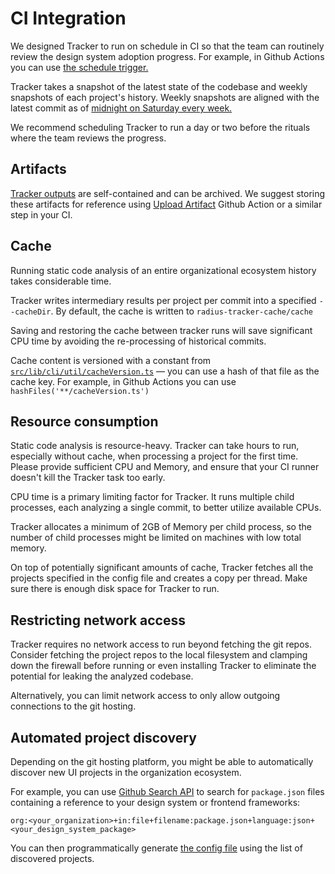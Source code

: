 # CI Integration

We designed Tracker to run on schedule in CI so that the team can routinely review the design system adoption progress.
For example, in Github Actions you can use [the schedule trigger.](https://docs.github.com/en/actions/using-workflows/events-that-trigger-workflows#schedule) 

Tracker takes a snapshot of the latest state of the codebase and weekly snapshots of each project's history.
Weekly snapshots are aligned with the latest commit as of [midnight on Saturday every week.](https://github.com/rangle/radius-tracker/blob/17da736e27f325ec3fa7c920b85fd645a0a81a0a/src/lib/cli/timelines/getTimelineForOneRepo.ts#L75)

We recommend scheduling Tracker to run a day or two before the rituals where the team reviews the progress.


## Artifacts

[Tracker outputs](./analysis) are self-contained and can be archived.
We suggest storing these artifacts for reference using [Upload Artifact](https://github.com/actions/upload-artifact)
Github Action or a similar step in your CI.


## Cache

Running static code analysis of an entire organizational ecosystem history takes considerable time.

Tracker writes intermediary results per project per commit into a specified `--cacheDir`.
By default, the cache is written to `radius-tracker-cache/cache`

Saving and restoring the cache between tracker runs will save significant CPU time
by avoiding the re-processing of historical commits.

Cache content is versioned with a constant from [`src/lib/cli/util/cacheVersion.ts`](https://github.com/rangle/radius-tracker/blob/c7651f30864b50584587ebd1c75907e11d413a2a/src/lib/cli/util/cacheVersion.ts)
— you can use a hash of that file as the cache key. For example,
in Github Actions you can use `hashFiles('**/cacheVersion.ts')`


## Resource consumption

Static code analysis is resource-heavy. Tracker can take hours to run, especially without cache,
when processing a project for the first time. Please provide sufficient CPU and Memory,
and ensure that your CI runner doesn't kill the Tracker task too early.

CPU time is a primary limiting factor for Tracker. It runs multiple child processes,
each analyzing a single commit, to better utilize available CPUs.

Tracker allocates a minimum of 2GB of Memory per child process, so the number of child processes might be limited
on machines with low total memory.

On top of potentially significant amounts of cache, Tracker fetches all the projects specified in the config file
and creates a copy per thread. Make sure there is enough disk space for Tracker to run.


## Restricting network access

Tracker requires no network access to run beyond fetching the git repos.
Consider fetching the project repos to the local filesystem and clamping down the firewall
before running or even installing Tracker to eliminate the potential for leaking the analyzed codebase.

Alternatively, you can limit network access to only allow outgoing connections to the git hosting.


## Automated project discovery

Depending on the git hosting platform, you might be able to automatically discover
new UI projects in the organization ecosystem.

For example, you can use [Github Search API](https://docs.github.com/en/rest/search?apiVersion=2022-11-28#search-code)
to search for `package.json` files containing a reference to your design system or frontend frameworks:
```
org:<your_organization>+in:file+filename:package.json+language:json+<your_design_system_package>
```

You can then programmatically generate [the config file](./configuration_file) using the list of discovered projects.
